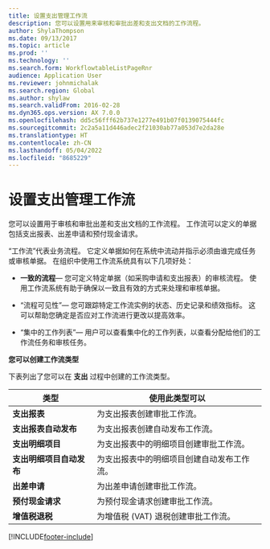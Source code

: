 ```yaml
---
title: 设置支出管理工作流
description: 您可以设置用来审核和审批出差和支出文档的工作流程。
author: ShylaThompson
ms.date: 09/13/2017
ms.topic: article
ms.prod: ''
ms.technology: ''
ms.search.form: WorkflowtableListPageRnr
audience: Application User
ms.reviewer: johnmichalak
ms.search.region: Global
ms.author: shylaw
ms.search.validFrom: 2016-02-28
ms.dyn365.ops.version: AX 7.0.0
ms.openlocfilehash: dd5c56fff62b737e1277e491b07f0139075444fc
ms.sourcegitcommit: 2c2a5a11d446adec2f21030ab77a053d7e2da28e
ms.translationtype: HT
ms.contentlocale: zh-CN
ms.lasthandoff: 05/04/2022
ms.locfileid: "8685229"
---
```

# <a name="set-up-expense-management-workflows"></a>设置支出管理工作流

您可以设置用于审核和审批出差和支出文档的工作流程。 工作流可以定义的单据包括支出报表、出差申请和预付现金请求。

“工作流”代表业务流程。 它定义单据如何在系统中流动并指示必须由谁完成任务或审核单据。 在组织中使用工作流系统具有以下几项好处：

-   **一致的流程**— 您可定义特定单据（如采购申请和支出报表）的审核流程。 使用工作流系统有助于确保以一致且有效的方式来处理和审核单据。

-   “流程可见性”— 您可跟踪特定工作流实例的状态、历史记录和绩效指标。 这可以帮助您确定是否应对工作流进行更改以提高效率。

-   “集中的工作列表”— 用户可以查看集中化的工作列表，以查看分配给他们的工作流任务和审核任务。 

**您可以创建工作流类型**

下表列出了您可以在 **支出** 过程中创建的工作流类型。


|              <strong>类型</strong>              |                   <strong>使用此类型可以</strong>                   |
|-------------------------------------------------|-----------------------------------------------------------------------|
|         <strong>支出报表</strong>         |            为支出报表创建审批工作流。             |
|  <strong>支出报表自动发布</strong>   |        为支出报表创建自动发布工作流。        |
|       <strong>支出明细项目</strong>        |     为支出报表中的明细项目创建审批工作流。      |
| <strong>支出明细项目自动发布</strong> | 为支出报表中的明细项目创建自动发布工作流。 |
|       <strong>出差申请</strong>       |          为出差申请创建审批工作流。           |
|      <strong>预付现金请求</strong>      |         为预付现金请求创建审批工作流。          |
|        <strong>增值税退税</strong>        | 为增值税 (VAT) 退税创建审批工作流。  |



[!INCLUDE[footer-include](../includes/footer-banner.md)]